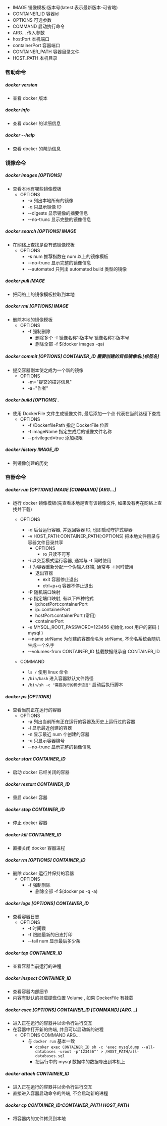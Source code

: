 + IMAGE 镜像模板:版本号(latest 表示最新版本-可省略)
+ CONTAINER_ID 容器id
+ OPTIONS 可选参数
+ COMMAND 启动执行命令
+ ARG... 传入参数
+ hostPort 本机端口
+ containerPort 容器端口
+ CONTAINER_PATH 容器目录文件
+ HOST_PATH 本机目录

### 帮助命令

##### docker version 
+ 查看 docker 版本

##### docker info
+ 查看 docker 的详细信息

##### docker --help
+ 查看 docker 的帮助信息


### 镜像命令

##### docker images [OPTIONS]
+ 查看本地有哪些镜像模板
    + OPTIONS
        + -a 列出本地所有的镜像
        + -q 只显示镜像 ID
        + --digests 显示镜像的摘要信息
        + --no-trunc 显示完整的镜像信息

##### docker search [OPTIONS] IMAGE
+ 在网络上查找是否有该镜像模板
    + OPTIONS
        + -s num 推荐指数在 num 以上的镜像模板
        + --no-trunc 显示完整的镜像信息
        + --automated 只列出 automated build 类型的镜像

##### docker pull IMAGE
+ 把网络上的镜像模板拉取到本地

##### docker rmi [OPTIONS] IMAGE
+ 删除本地的镜像模板
    + OPTIONS
        + -f 强制删除
            + 删除多个 -f 镜像名称1:版本号 镜像名称2:版本号 
            + 删除全部 -f $(docker images -qa)

##### docker commit [OPTIONS] CONTAINER_ID 需要创建的目标镜像名:[标签名]
+ 提交容器副本使之成为一个新的镜像
    + OPTIONS
        + -m="提交的描述信息" 
        + -a="作者"

##### docker build [OPTIONS] .
+ 使用 DockerFile 文件生成镜像文件, 最后添加一个点 代表在当前路径下查找
    + OPTIONS
        + -f /DockerfilePath 指定 DockerFile 位置
        + -t imageName 指定生成后的镜像文件名称
        + --privileged=true 添加权限

##### docker history IMAGE_ID
+ 列镜像创建的历史

### 容器命令

##### docker run [OPTIONS] IMAGE [COMMAND] [ARG...]
+ 运行 docker 镜像模板(先查看本地是否有该镜像文件, 如果没有再在网络上查找并下载)
    + OPTIONS
        + -d 后台运行容器, 并返回容器 ID, 也即启动守护式容器
        + -v HOST_PATH:CONTAINER_PATH[:OPTIONS] 把本地文件目录与容器文件目录共享
            + OPTIONS
                + ro 只读不可写
        + -i 以交互模式运行容器, 通常与 -t 同时使用
        + -t 为容器重新分配一个伪输入终端, 通常与 -i 同时使用
            + 退出容器
                + exit 容器停止退出
                + ctrl+p+q 容器不停止退出
        + -P 随机端口映射
        + -p 指定端口映射, 有以下四种格式
            + ip:hostPort:containerPort
            + ip::containerPort
            + hostPort:containerPort (常用)
            + containerPort
        + -e MYSQL_ROOT_PASSWORD=123456 初始化 root 用户的密码 ( mysql )
        + --name strName 为创建的容器命名为 strName, 不命名系统会随机生成一个名字
        + --volumes-from CONTAINER_ID 挂载数据继承自 CONTAINER_ID
        
    + COMMAND
        + `ls /` 使用 linux 命令
        + `/bin/bash` 进入容器默认文件路径
        + `/bin/sh -c "需要执行的脚步语言"` 启动后执行脚本

##### docker ps [OPTIONS] 
+ 查看当前正在运行的容器
    + OPTIONS
        + -a 列出当前所有正在运行的容器及历史上运行过的容器
        + -l 显示最近创建的容器
        + -n 显示最近 num 个创建的容器
        + -q 只显示容器编号
        + --no-trunc 显示完整的镜像信息

##### docker start CONTAINER_ID
+ 启动 docker 已经关闭的容器

##### docker restart CONTAINER_ID
+ 重启 docker 容器

##### docker stop CONTAINER_ID
+ 停止 docker 容器

##### docker kill CONTAINER_ID
+ 直接关闭 docker 容器进程

##### docker rm [OPTIONS] CONTAINER_ID
+ 删除 docker 运行并保持的容器
    + OPTIONS
        + -f 强制删除
            + 删除全部 -f $(docker ps -q -a)

##### docker logs [OPTIONS] CONTAINER_ID
+ 查看容器日志
    + OPTIONS
        + -t 时间戳
        + -f 跟随最新的日志打印
        + --tail num 显示最后多少条

##### docker top CONTAINER_ID
+ 查看容器当前运行的进程

##### docker inspect CONTAINER_ID
+ 查看容器内部细节
+ 内容有默认的挂载硬盘位置 Volume , 如果 DockerFile 有挂载

##### docker exec [OPTIONS] CONTAINER_ID [COMMAND] [ARG...]
+ 进入正在运行的容器并以命令行进行交互
+ 在容器中打开新的终端, 并且可以启动新的进程
    + OPTIONS COMMAND ARG...
        + 与 `docker run` 基本一致
            + `dcoker exec CONTAINER_ID sh -c 'exec mysqldump --all-databases -uroot -p"123456"' > /HOST_PATH/all-databases.sql`
            - 把运行中的 mysql 数据中的数据导出到本机上

##### docker attach CONTAINER_ID
+ 进入正在运行的容器并以命令行进行交互
+ 直接进入容器启动命令的终端, 不会启动新的进程

##### docker cp CONTAINER_ID:CONTAINER_PATH HOST_PATH
+ 将容器内的文件拷贝到本地